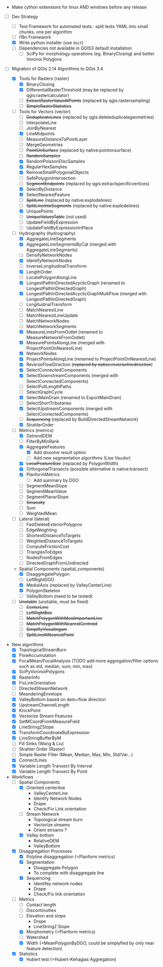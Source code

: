 * Make cython extensions for linux AND windows before any release
* [ ] Dev Strategy
    * [ ] Test Framework for automated tests : split tests YAML into small chunks, one per algorithm
    * [ ] I18n Framework
    * [x] Write python installer (use `doit`)
    * [ ] Dependencies not available in QGIS3 default installation 
        * [ ] SciPy for morphology operations (eg. BinaryClosing) and better Voronoi Polygons

* [ ] Migration of QGis 2.14 Algorithms to QGis 3.4

    * [x] Tools for Rasters (raster)
        * [x] BinaryClosing
        * [x] DifferentialRasterThreshold (may be replaced by qgis:rastercalculator)
        * [ ] ~~ExtractRasterValueAtPoints~~ (replaced by qgis:rastersampling)
        * [ ] ~~SimpleRasterStatistics~~

    * [ ] Tools for Vectors (vector)
        * [ ] ~~DeduplicateLines~~ (replaced by qgis:deleteduplicategeometries)
        * [ ] InterpolateLine
        * [ ] JoinByNearest
        * [x] LineMidpoints
        * [ ] MeasureDistanceToPointLayer
        * [ ] MergeGeometries
        * [ ] ~~PointOnSurface~~ (replaced by native:pointonsurface)
        * [ ] ~~RandomSamples~~
        * [x] RandomPoissonDiscSamples
        * [x] RegularHexSamples
        * [x] RemoveSmallPolygonalObjects
        * [ ] SafePolygonIntersection
        * [ ] ~~SegmentEndpoints~~ (replaced by qgis:extractspecificvertices)
        * [x] SelectByDistance
        * [x] SelectNearestFeature
        * [ ] ~~SplitLine~~ (replaced by native:explodelines)
        * [ ] ~~SplitLineIntoSegments~~ (replaced by native:explodelines)
        * [x] UniquePoints
        * [ ] ~~UniqueValuesTable~~ (not used)
        * [ ] UpdateFieldByExpression
        * [ ] UpdateFieldByExpressionInPlace

    * [ ] Hydrography (hydrography)
        * [x] AggregateLineSegments
        * [x] AggregateLineSegmentsByCat (merged with AggregateLineSegments)
        * [ ] DensifyNetworkNodes
        * [x] IdentifyNetworkNodes
        * [ ] InverseLongitudinalTransform
        * [x] LengthOrder
        * [ ] LocatePolygonAlongLine
        * [x] LongestPathInDirectedAcyclicGraph (renamed to LongestPathInDirectedGraph)
        * [x] LongestPathInDirectedAcyclicGraphMultiFlow (merged with LongestPathInDirectedGraph)
        * [ ] LongitudinalTransform
        * [ ] MatchNearestLine
        * [ ] MatchNearestLineUpdate
        * [ ] MatchNetworkNodes
        * [ ] MatchNetworkSegments
        * [x] MeasureLinesFromOutlet (renamed to MeasureNetworkFromOutlet)
        * [x] MeasurePointsAlongLine (merged with ProjectPointOnNearestLine)
        * [x] NetworkNodes
        * [x] ProjectPointsAlongLine (renamed to ProjectPointOnNearestLine)
        * [x] ReverseFlowDirection (~~replaced by native:reverselinedirection~~)
        * [x] SelectConnectedComponents
        * [x] SelectDownstreamComponents (merged with SelectConnectedComponents)
        * [ ] SelectFullLengthPaths
        * [ ] SelectGraphCycle
        * [x] SelectMainDrain (renamed to ExportMainDrain)
        * [ ] SelectShortTributaries
        * [x] SelectUpstreamComponents (merged with SelectConnectedComponents)
        * [ ] ~~Sequencing~~ (replaced by BuildDirectedStreamNetwork)
        * [x] StrahlerOrder

    * [ ] Metrics (metrics)
        * [x] DetrendDEM
        * [ ] FilterByMinRank
        * [x] AggregateFeatures
            * [x] Add dissolve result option
            * [ ] Add new segmentation algorithms (Lise Vaudor)
        * [x] ~~LocalFeatureSize~~ (replaced by PolygonWidth)
        * [x] OrthogonalTransects (possible alternative is native:transect)
        * [x] PlanformMetrics
            * [ ] Add summary by DGO
        * [ ] SegmentMeanSlope
        * [ ] SegmentMeanValue
        * [ ] SegmentPlanarSlope
        * [ ] ~~Sinuosity~~
        * [ ] Sum
        * [ ] WeightedMean

    * [ ] Lateral (lateral)
        * [ ] FastDeleteExteriorPolygons
        * [ ] EdgeWeighting
        * [ ] ShortestDistanceToTargets
        * [ ] WeightedDistanceToTargets
        * [ ] ComputeFrictionCost
        * [ ] TrianglesToEdges
        * [ ] NodesFromEdges
        * [ ] DirectedGraphFromUndirected

    * Spatial Components (spatial_components)
        * [x] DisaggregatePolygon
        * [ ] LeftRightDGO
        * [x] MedialAxis (replaced by ValleyCenterLine)
        * [x] PolygonSkeleton
        * [ ] ValleyBottom (need to be tested)

    * [ ] ~~Unstable~~ (unstable, must be fixed)
        * [ ] ~~CenterLine~~
        * [ ] ~~LeftRightBox~~
        * [ ] ~~MatchPolygonWithMostImportantLine~~
        * [ ] ~~MatchPolygonWithNearestCentroid~~
        * [ ] ~~SimplifyVisvalingam~~
        * [ ] ~~SplitLineAtNearestPoint~~

* New algorithms
    * [x] TopologicalStreamBurn
    * [x] FlowAccumulation
    * [x] FocalMean/FocalAnalysis (TODO add more aggregation/filter options such as std, median, sum, min, max)
    * [x] SciPyVoronoiPolygons
    * [x] RasterInfo
    * [x] FixLinkOrientation
    * [ ] DirectedStreamNetwork
    * [ ] MeanderingEnvelope
    * [x] ValleyBottom based on dem+flow direction
    * [x] UpstreamChannelLength
    * [x] KnickPoint
    * [x] Vectorize Stream Features
    * [x] SetMCoordFromMeasureField
    * [x] LineStringZSlope
    * [x] TransformCoordinateByExpression
    * [x] LineStringBufferByM
    * [ ] Fill Sinks (Wang & Liu)
    * [ ] Strahler Order (Raster)
    * [ ] Simple Raster Filter (Mean, Median, Max, Min, Std/Var...)
    * [x] ConnectLines
    * [x] Variable Length Transect By Interval
    * [x] Variable Length Transect By Point

* Workflows
    * [ ] Spatial Components
        * [x] Oriented centerline
            * ValleyCenterLine
            * Identify Network Nodes
            * Drape
            * Check/Fix Link orientation
        * [ ] Stream Network
            * Topological stream burn
            * Vectorize streams
            * Orient streams ?
        * [x] Valley bottom
            * RelativeDEM
            * ValleyBottom
    * [x] Disaggregation Processes
        * [x] Polyline disaggregation (=Planform metrics)
        * [x] Segmentation
            * Disaggregate Polygon
            * To complete with disaggregate line
        * [x] Sequencing
            * Identifey network nodes
            * Drape
            * Check/Fix link orientation
    * [ ] Metrics
        * [ ] Contact length
        * [ ] Discontinuities
        * [ ] Elevation and slope
            * Drape
            * LineStringZ Slope
        * [x] Morphometry (=Planform metrics)
        * [ ] Watershed
        * [x] Width (=MeanPolygonByDGO, could be simplyfied by only near feature detection)
    * [x] Statistics
        * [x] Hubert test (=Hubert-Kehagias Aggregation)